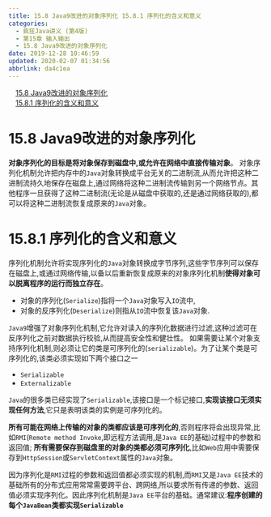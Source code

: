 ```yaml
---
title: 15.8 Java9改进的对象序列化 15.8.1 序列化的含义和意义
categories: 
  - 疯狂Java讲义 (第4版)
  - 第15章 输入输出
  - 15.8 Java9改进的对象序列化
date: 2019-12-28 10:46:59
updated: 2020-02-07 01:34:56
abbrlink: da4c1ea
---
```

<div id='my_toc'><a href="/JavaReadingNotes/da4c1ea/#15-8-Java9改进的对象序列化" class="header_1">15.8 Java9改进的对象序列化</a>&nbsp;<br><a href="/JavaReadingNotes/da4c1ea/#15-8-1-序列化的含义和意义" class="header_1">15.8.1 序列化的含义和意义</a>&nbsp;<br></div>
<style>.header_1{margin-left: 1em;}.header_2{margin-left: 2em;}.header_3{margin-left: 3em;}.header_4{margin-left: 4em;}.header_5{margin-left: 5em;}.header_6{margin-left: 6em;}</style>
<!--more-->
<script>if (navigator.platform.search('arm')==-1){document.getElementById('my_toc').style.display = 'none';}var e,p = document.getElementsByTagName('p');while (p.length>0) {e = p[0];e.parentElement.removeChild(e);}</script>

<!--end-->
# 15.8 Java9改进的对象序列化
**对象序列化的目标是将对象保存到磁盘中,或允许在网络中直接传输对象**。
对象序列化机制允许把内存中的`Java`对象转换成平台无关的二进制流,从而允许把这种二进制流持久地保存在磁盘上,通过网络将这种二进制流传输到另一个网络节点。其他程序一旦获得了这种二进制流(无论是从磁盘中获取的,还是通过网络获取的),都可以将这种二进制流恢复成原来的`Java`对象。
# 15.8.1 序列化的含义和意义
序列化机制允许将实现序列化的`Java`对象转换成字节序列,这些字节序列可以保存在磁盘上,或通过网络传输,以备以后重新恢复成原来的对象序列化机制**使得对象可以脱离程序的运行而独立存在**。
- 对象的序列化(`Serialize`)指将一个`Java`对象写入`IO`流中,
- 对象的反序列化(`Deserialize`)则指从`IO`流中恢复该`Java`对象.

`Java9`增强了对象序列化机制,它允许对读入的序列化数据进行过滤,这种过滤可在反序列化之前对数据执行校验,从而提高安全性和健壮性。
如果需要让某个对象支持序列化机制,则必须让它的类是可序列化的(`serializable`)。为了让某个类是可序列化的,该类必须实现如下两个接口之一
- `Serializable`
- `Externalizable`

`Java`的很多类已经实现了`Serializable`,该接口是一个标记接口,**实现该接口无须实现任何方法**,它只是表明该类的实例是可序列化的。

**所有可能在网络上传输的对象的类都应该是可序列化的**,否则程序将会出现异常,比如`RMI`(`Remote method Invoke`,即远程方法调用,是`Java EE`的基础)过程中的参数和返回值;
**所有需要保存到磁盘里的对象的类都必须可序列化**,比如`Web`应用中需要保存到`HttpSession`或`ServletContext`属性的`Java`对象。

因为序列化是`RMI`过程的参数和返回值都必须实现的机制,而`RMI`又是`Java EE`技术的基础所有的分布式应用常常需要跨平台、跨网络,所以要求所有传递的参数、返回值必须实现序列化。因此序列化机制是`Java EE`平台的基础。通常建议:**程序创建的每个`JavaBean`类都实现`Serializable`**
